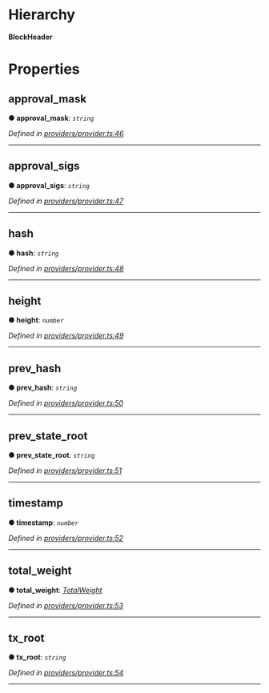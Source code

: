 

# Hierarchy

**BlockHeader**

# Properties

<a id="approval_mask"></a>

##  approval_mask

**● approval_mask**: *`string`*

*Defined in [providers/provider.ts:46](https://github.com/nearprotocol/nearlib/blob/7c6612b/src.ts/providers/provider.ts#L46)*

___
<a id="approval_sigs"></a>

##  approval_sigs

**● approval_sigs**: *`string`*

*Defined in [providers/provider.ts:47](https://github.com/nearprotocol/nearlib/blob/7c6612b/src.ts/providers/provider.ts#L47)*

___
<a id="hash"></a>

##  hash

**● hash**: *`string`*

*Defined in [providers/provider.ts:48](https://github.com/nearprotocol/nearlib/blob/7c6612b/src.ts/providers/provider.ts#L48)*

___
<a id="height"></a>

##  height

**● height**: *`number`*

*Defined in [providers/provider.ts:49](https://github.com/nearprotocol/nearlib/blob/7c6612b/src.ts/providers/provider.ts#L49)*

___
<a id="prev_hash"></a>

##  prev_hash

**● prev_hash**: *`string`*

*Defined in [providers/provider.ts:50](https://github.com/nearprotocol/nearlib/blob/7c6612b/src.ts/providers/provider.ts#L50)*

___
<a id="prev_state_root"></a>

##  prev_state_root

**● prev_state_root**: *`string`*

*Defined in [providers/provider.ts:51](https://github.com/nearprotocol/nearlib/blob/7c6612b/src.ts/providers/provider.ts#L51)*

___
<a id="timestamp"></a>

##  timestamp

**● timestamp**: *`number`*

*Defined in [providers/provider.ts:52](https://github.com/nearprotocol/nearlib/blob/7c6612b/src.ts/providers/provider.ts#L52)*

___
<a id="total_weight"></a>

##  total_weight

**● total_weight**: *[TotalWeight](_providers_provider_.totalweight.md)*

*Defined in [providers/provider.ts:53](https://github.com/nearprotocol/nearlib/blob/7c6612b/src.ts/providers/provider.ts#L53)*

___
<a id="tx_root"></a>

##  tx_root

**● tx_root**: *`string`*

*Defined in [providers/provider.ts:54](https://github.com/nearprotocol/nearlib/blob/7c6612b/src.ts/providers/provider.ts#L54)*

___

